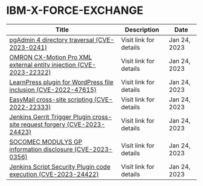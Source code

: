 

# IBM-X-FORCE-EXCHANGE

 |Title|Description|Date|
 |---|---|---|
 |[pgAdmin 4 directory traversal (CVE-2023-0241)](https://exchange.xforce.ibmcloud.com/activity/list?filter=Vulnerabilities)|Visit link for details|Jan 24, 2023|
 |[OMRON CX-Motion Pro XML external entity injection (CVE-2023-22322)](https://exchange.xforce.ibmcloud.com/activity/list?filter=Vulnerabilities)|Visit link for details|Jan 24, 2023|
 |[LearnPress plugin for WordPress file inclusion (CVE-2022-47615)](https://exchange.xforce.ibmcloud.com/activity/list?filter=Vulnerabilities)|Visit link for details|Jan 24, 2023|
 |[EasyMail cross-site scripting (CVE-2022-22333)](https://exchange.xforce.ibmcloud.com/activity/list?filter=Vulnerabilities)|Visit link for details|Jan 24, 2023|
 |[Jenkins Gerrit Trigger Plugin cross-site request forgery (CVE-2023-24423)](https://exchange.xforce.ibmcloud.com/activity/list?filter=Vulnerabilities)|Visit link for details|Jan 24, 2023|
 |[SOCOMEC MODULYS GP information disclosure (CVE-2023-0356)](https://exchange.xforce.ibmcloud.com/activity/list?filter=Vulnerabilities)|Visit link for details|Jan 24, 2023|
 |[Jenkins Script Security Plugin code execution (CVE-2023-24422)](https://exchange.xforce.ibmcloud.com/activity/list?filter=Vulnerabilities)|Visit link for details|Jan 24, 2023|
 